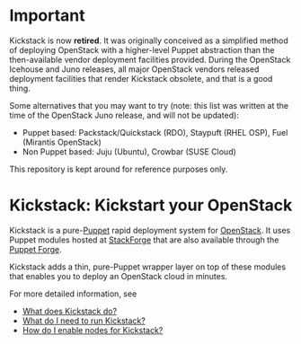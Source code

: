 # Important

Kickstack is now **retired**. It was originally conceived as a
simplified method of deploying OpenStack with a higher-level Puppet
abstraction than the then-available vendor deployment facilities
provided. During the OpenStack Icehouse and Juno releases, all major
OpenStack vendors released deployment facilities that render Kickstack
obsolete, and that is a good thing.

Some alternatives that you may want to try (note: this list was
written at the time of the OpenStack Juno release, and will not be
updated):

- Puppet based: Packstack/Quickstack (RDO), Staypuft (RHEL OSP), Fuel
  (Mirantis OpenStack)
- Non Puppet based: Juju (Ubuntu), Crowbar (SUSE Cloud)

This repository is kept around for reference purposes only.


# Kickstack: Kickstart your OpenStack

Kickstack is a
pure-[Puppet](http://puppetlabs.com/puppet/what-is-puppet/) rapid
deployment system for [OpenStack](http://www.openstack.org). It uses
Puppet modules hosted at
[StackForge](http://docs.openstack.org/infra/system-config/stackforge.html) that are also
available through the [Puppet Forge](http://forge.puppetlabs.com).

Kickstack adds a thin, pure-Puppet wrapper layer on top of these
modules that enables you to deploy an OpenStack cloud in minutes.

For more detailed information, see

* [What does Kickstack do?](doc/purpose.md)
* [What do I need to run Kickstack?](doc/prerequisites.md)
* [How do I enable nodes for Kickstack?](doc/deployment.md)
